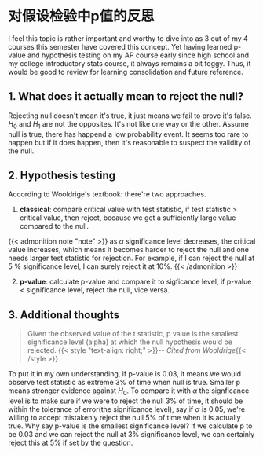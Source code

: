 # 对假设检验中p值的反思



<!--more-->
<!-- Take some time to refresh my understanding towards `p-value`  and keep a note here -->
<!-- ![](/images/Hugo-Logo.png "A blog that shares some of my own experiences with building Hugo website.") -->


I feel this topic is rather important and worthy to dive into as 3 out of my 4 courses this semester have covered this concept. Yet having learned p-value and hypothesis testing on my AP course early since high school and my college introductory stats course, it always remains a bit foggy. Thus, it would be good to review for learning consolidation and future reference. 

## 1. What does it actually mean to reject the null?

Rejecting null doesn't mean it's true, it just means we fail to prove it's false. $H_{0}$ and $H_{1}$ are not the opposites. It's not like one way or the other. Assume null is true, there has happend a low probability event. It seems too rare to happen but if it does happen, then it's reasonable to suspect the validity of the null. 

## 2. Hypothesis testing

According to Wooldrige's textbook: there're two approaches. 
1. **classical**: compare critical value with test statistic, if test statistic > critical value, then reject, because we get a sufficiently large value compared to the null. 

{{< admonition note "note" >}}
as $\alpha$ significance level decreases, the critical value increases, which means it becomes harder to reject the null and one needs larger test statistic for rejection. For example, if I can reject the null at 5 % significance level, I can surely reject it at 10%. 
{{< /admonition >}}

2. **p-value**: calculate p-value and compare it to sigficance level, if p-value < significance level, reject the null, vice versa. 

## 3. Additional thoughts

> Given the observed value of the t statistic, p value is the smallest significance level (alpha)  at which the null hypothesis would be rejected. {{< style "text-align: right;" >}}-- _Cited from Wooldrige_{{< /style >}}

To put it in my own understanding, if p-value is 0.03, it means we would observe test statistic as extreme 3% of time when null is true. Smaller p means stronger evidence against $H_{0}$. To compare it with $\alpha$ the signficance level is to make sure if we were to reject the null 3% of time, it should be within the tolerance of error(the significance level), say if $\alpha$ is 0.05, we're willing to accept mistakenly reject the null 5% of time when it is actually true. Why say p-value is the smallest significance level? if we calculate p to be 0.03 and we can reject the null at 3% significance level, we can certainly reject this at 5% if set by the question. 









